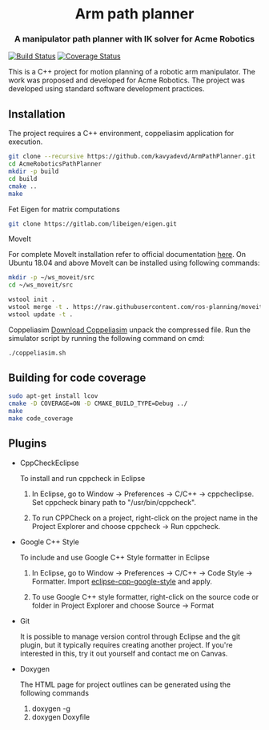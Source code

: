 <div align="center">
  <h1 align="center">Arm path planner</h1>
  <h3 align="center">
    A manipulator path planner with IK solver for Acme Robotics
  </h3>
</div>
</hr>

[![Build Status](https://app.travis-ci.com/kavyadevd/ArmPathPlanner.svg?branch=main)](https://app.travis-ci.com/kavyadevd/ArmPathPlanner)
[![Coverage Status](https://coveralls.io/repos/github/kavyadevd/ArmPathPlanner/badge.svg?branch=main)](https://coveralls.io/github/kavyadevd/ArmPathPlanner?branch=main)

</hr>
This is a C++ project for motion planning of a robotic arm manipulator. The work was proposed and developed for Acme Robotics. The project was developed using standard software development practices.
</br>

## Installation

The project requires a C++ environment, coppeliasim application for execution.

```bash
git clone --recursive https://github.com/kavyadevd/ArmPathPlanner.git
cd AcmeRoboticsPathPlanner
mkdir -p build
cd build
cmake ..
make
```

Fet Eigen for matrix computations
```bash
git clone https://gitlab.com/libeigen/eigen.git
```

MoveIt

For complete MoveIt installation refer to official documentation [here](https://ros-planning.github.io/moveit_tutorials/doc/getting_started/getting_started.html).
On Ubuntu 18.04 and above MoveIt can be installed using following commands:
    
   ```bash
   mkdir -p ~/ws_moveit/src
   cd ~/ws_moveit/src

   wstool init .
   wstool merge -t . https://raw.githubusercontent.com/ros-planning/moveit/master/moveit.rosinstall
   wstool update -t .
  ```
 
 Coppeliasim
  [Download Coppeliasim](https://www.coppeliarobotics.com/files/CoppeliaSim_Player_V4_2_0_Ubuntu20_04.tar.xz) unpack the compressed file.
  Run the simulator script by running the following command on cmd:
  ```bash
  ./coppeliasim.sh
  ```


## Building for code coverage

```bash
sudo apt-get install lcov
cmake -D COVERAGE=ON -D CMAKE_BUILD_TYPE=Debug ../
make
make code_coverage
```


## Plugins


- CppCheckEclipse

    To install and run cppcheck in Eclipse

    1. In Eclipse, go to Window -> Preferences -> C/C++ -> cppcheclipse.
    Set cppcheck binary path to "/usr/bin/cppcheck".

    2. To run CPPCheck on a project, right-click on the project name in the Project Explorer 
    and choose cppcheck -> Run cppcheck.


- Google C++ Style

    To include and use Google C++ Style formatter in Eclipse

    1. In Eclipse, go to Window -> Preferences -> C/C++ -> Code Style -> Formatter. 
    Import [eclipse-cpp-google-style][reference-id-for-eclipse-cpp-google-style] and apply.

    2. To use Google C++ style formatter, right-click on the source code or folder in 
    Project Explorer and choose Source -> Format

[reference-id-for-eclipse-cpp-google-style]: https://raw.githubusercontent.com/google/styleguide/gh-pages/eclipse-cpp-google-style.xml

- Git

    It is possible to manage version control through Eclipse and the git plugin, but it typically requires creating another project. If you're interested in this, try it out yourself and contact me on Canvas.

- Doxygen

    The HTML page for project outlines can be generated using the following commands

    1.  doxygen -g
    2.  doxygen Doxyfile
